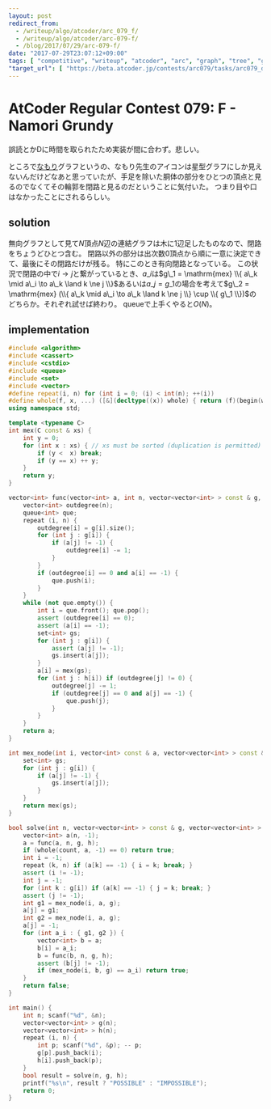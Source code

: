```yaml
---
layout: post
redirect_from:
  - /writeup/algo/atcoder/arc_079_f/
  - /writeup/algo/atcoder/arc-079-f/
  - /blog/2017/07/29/arc-079-f/
date: "2017-07-29T23:07:12+09:00"
tags: [ "competitive", "writeup", "atcoder", "arc", "graph", "tree", "grundy-number" ]
"target_url": [ "https://beta.atcoder.jp/contests/arc079/tasks/arc079_d" ]
---
```


# AtCoder Regular Contest 079: F - Namori Grundy

誤読とかDに時間を取られたため実装が間に合わず。悲しい。

ところで[なもり](https://twitter.com/_namori_)グラフというの、なもり先生のアイコンは星型グラフにしか見えないんだけどなあと思っていたが、手足を除いた胴体の部分をひとつの頂点と見るのでなくてその輪郭を閉路と見るのだということに気付いた。
つまり目や口はなかったことにされるらしい。

## solution

無向グラフとして見て$N$頂点$N$辺の連結グラフは木に$1$辺足したものなので、閉路をちょうどひとつ含む。
閉路以外の部分は出次数$0$頂点から順に一意に決定できて、最後にその閉路だけが残る。
特にこのとき有向閉路となっている。
この状況で閉路の中で$i \to j$と繋がっているとき、$a\_i$は$g\_1 = \mathrm{mex} \\{ a\_k \mid a\_i \to a\_k \land k \ne j \\}$あるいは$a\_j = g\_1$の場合を考えて$g\_2 = \mathrm{mex} (\\{ a\_k \mid a\_i \to a\_k \land k \ne j \\} \cup \\{ g\_1 \\})$のどちらか。それぞれ試せば終わり。
queueで上手くやると$O(N)$。


## implementation

``` c++
#include <algorithm>
#include <cassert>
#include <cstdio>
#include <queue>
#include <set>
#include <vector>
#define repeat(i, n) for (int i = 0; (i) < int(n); ++(i))
#define whole(f, x, ...) ([&](decltype((x)) whole) { return (f)(begin(whole), end(whole), ## __VA_ARGS__); })(x)
using namespace std;

template <typename C>
int mex(C const & xs) {
    int y = 0;
    for (int x : xs) { // xs must be sorted (duplication is permitted)
        if (y <  x) break;
        if (y == x) ++ y;
    }
    return y;
}

vector<int> func(vector<int> a, int n, vector<vector<int> > const & g, vector<vector<int> > const & h) {
    vector<int> outdegree(n);
    queue<int> que;
    repeat (i, n) {
        outdegree[i] = g[i].size();
        for (int j : g[i]) {
            if (a[j] != -1) {
                outdegree[i] -= 1;
            }
        }
        if (outdegree[i] == 0 and a[i] == -1) {
            que.push(i);
        }
    }
    while (not que.empty()) {
        int i = que.front(); que.pop();
        assert (outdegree[i] == 0);
        assert (a[i] == -1);
        set<int> gs;
        for (int j : g[i]) {
            assert (a[j] != -1);
            gs.insert(a[j]);
        }
        a[i] = mex(gs);
        for (int j : h[i]) if (outdegree[j] != 0) {
            outdegree[j] -= 1;
            if (outdegree[j] == 0 and a[j] == -1) {
                que.push(j);
            }
        }
    }
    return a;
}

int mex_node(int i, vector<int> const & a, vector<vector<int> > const & g) {
    set<int> gs;
    for (int j : g[i]) {
        if (a[j] != -1) {
            gs.insert(a[j]);
        }
    }
    return mex(gs);
}

bool solve(int n, vector<vector<int> > const & g, vector<vector<int> > const & h) {
    vector<int> a(n, -1);
    a = func(a, n, g, h);
    if (whole(count, a, -1) == 0) return true;
    int i = -1;
    repeat (k, n) if (a[k] == -1) { i = k; break; }
    assert (i != -1);
    int j = -1;
    for (int k : g[i]) if (a[k] == -1) { j = k; break; }
    assert (j != -1);
    int g1 = mex_node(i, a, g);
    a[j] = g1;
    int g2 = mex_node(i, a, g);
    a[j] = -1;
    for (int a_i : { g1, g2 }) {
        vector<int> b = a;
        b[i] = a_i;
        b = func(b, n, g, h);
        assert (b[j] != -1);
        if (mex_node(i, b, g) == a_i) return true;
    }
    return false;
}

int main() {
    int n; scanf("%d", &n);
    vector<vector<int> > g(n);
    vector<vector<int> > h(n);
    repeat (i, n) {
        int p; scanf("%d", &p); -- p;
        g[p].push_back(i);
        h[i].push_back(p);
    }
    bool result = solve(n, g, h);
    printf("%s\n", result ? "POSSIBLE" : "IMPOSSIBLE");
    return 0;
}
```
